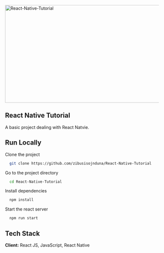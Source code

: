 <img src="https://socialify.git.ci/zibusisojnduna/React-Native-Tutorial/image?language=1&owner=1&name=1&stargazers=1&theme=Light" alt="React-Native-Tutorial" width="640" height="320" />

## React Native Tutorial

A basic project dealing with React Natvie.

## Run Locally
Clone the project
```bash
  git clone https://github.com/zibusisojnduna/React-Native-Tutorial
```
Go to the project directory
```bash
  cd React-Native-Tutorial
```
Install dependencies
```bash
  npm install
```
Start the react server
```bash
  npm run start
```
## Tech Stack
**Client:** React JS, JavaScript, React Native
